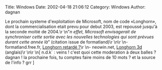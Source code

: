 Title: Windows
Date: 2002-04-18 21:06:12
Category: Windows
Author: dagnan

Le prochain systeme d'exploitation de Microsoft, nom de code «Longhorn», dont la commercialisation etait prevu pour debut 2003, est repoussé jusqu'à la seconde moitié de 2004.\r
\n"*n effet, Microsoft envisagerait de synchroniser cette sortie avec les nouvelles technologies qui sont prévues durant cette année là*" (citation issue de formatland)\r
\n\r
\n- formatland.free.fr, [Longhorn retardé ?](http://formatland.free.fr/news.php3#id_news_779)\r
\n- neowin.net, [Longhorn 3d](http://www.neowin.net/comments.php?id=4000&category=main#comments) (anglais)\r
\n\r
\n[ n.d.k` : veins ! c'est quoi cette moderation à deux balles ? dagnan ! la prochaine fois, tu comptes faire moins de 10 mots ? et la source de l'info ? grr ]